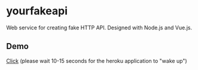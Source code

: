 # yourfakeapi
Web service for creating fake HTTP API. Designed with Node.js and Vue.js.

## Demo
[Click](https://yourfakeapi.herokuapp.com) (please wait 10-15 seconds for the heroku application to "wake up")
